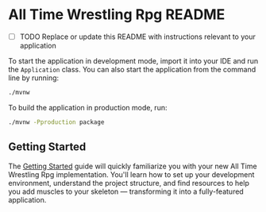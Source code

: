 # All Time Wrestling Rpg README

- [ ] TODO Replace or update this README with instructions relevant to your application

To start the application in development mode, import it into your IDE and run the `Application` class. 
You can also start the application from the command line by running: 

```bash
./mvnw
```

To build the application in production mode, run:

```bash
./mvnw -Pproduction package
```

## Getting Started

The [Getting Started](https://vaadin.com/docs/latest/getting-started) guide will quickly familiarize you with your new
All Time Wrestling Rpg implementation. You'll learn how to set up your development environment, understand the project 
structure, and find resources to help you add muscles to your skeleton — transforming it into a fully-featured 
application.
